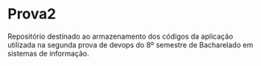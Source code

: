 # Prova2
Repositório destinado ao armazenamento dos códigos da aplicação utilizada na segunda prova de devops do 8º semestre de Bacharelado em sistemas de informação. 
